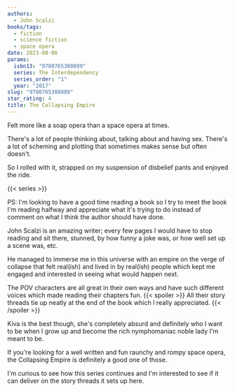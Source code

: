 ```yaml
---
authors:
  - John Scalzi
books/tags:
  - fiction
  - science fiction
  - space opera
date: 2023-08-06
params:
  isbn13: "9780765388889"
  series: The Interdependency
  series_order: "1"
  year: "2017"
slug: "9780765388889"
star_rating: 4
title: The Collapsing Empire
---
```


Felt more like a soap opera than a space opera at times.

There's a lot of people thinking about, talking about and having sex. There's a lot of scheming and plotting that sometimes makes sense but often doesn't.

So I rolled with it, strapped on my suspension of disbelief pants and enjoyed the ride.

<!--more-->

{{< series >}}

PS: I'm looking to have a good time reading a book so I try to meet the book I'm reading halfway and appreciate what it's trying to do instead of comment on what I think the author should have done.

John Scalzi is an amazing writer; every few pages I would have to stop reading and sit there, stunned, by how funny a joke was, or how well set up a scene was, etc.

He managed to immerse me in this universe with an empire on the verge of collapse that felt real(ish) and lived in by real(ish) people which kept me engaged and interested in seeing what would happen next.

The POV characters are all great in their own ways and have such different voices which made reading their chapters fun. {{< spoiler >}} All their story threads tie up neatly at the end of the book which I really appreciated. {{< /spoiler >}}

Kiva is the best though, she's completely absurd and definitely who I want to be when I grow up and become the rich nymphomaniac noble lady I'm meant to be.

If you're looking for a well written and fun raunchy and rompy space opera, the Collapsing Empire is definitely a good one of those.

I'm curious to see how this series continues and I'm interested to see if it can deliver on the story threads it sets up here.
